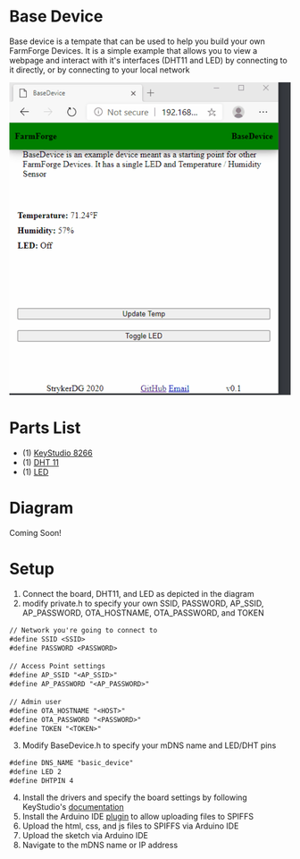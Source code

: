 # Base Device
Base device is a tempate that can be used to help you build your own FarmForge Devices. It is a simple example that allows you to view a webpage and interact with it's interfaces (DHT11 and LED) by connecting to it directly, or by connecting to your local network

![Demo](Docs/Demo.gif)

# Parts List
- (1) [KeyStudio 8266](https://www.amazon.com/KEYESTUDIO-ESP8266-Board-Arduino-Cable/dp/B07Q9HSRW3/)
- (1) [DHT 11](https://www.amazon.com/Temperature-Humidity-Sensor-Arduino-Raspberry/dp/B07T7ZR7MS/)
- (1) [LED](https://www.amazon.com/Colors%C3%97100pcs-Emitting-Assortment-Electronics-Components/dp/B07FKKN2TC/)

# Diagram
Coming Soon!

# Setup
1) Connect the board, DHT11, and LED as depicted in the diagram
2) modify private.h to specify your own SSID, PASSWORD, AP_SSID, AP_PASSWORD, OTA_HOSTNAME, OTA_PASSWORD, and TOKEN

```
// Network you're going to connect to
#define SSID <SSID>
#define PASSWORD <PASSWORD>

// Access Point settings
#define AP_SSID "<AP_SSID>"
#define AP_PASSWORD "<AP_PASSWORD>"

// Admin user
#define OTA_HOSTNAME "<HOST>"
#define OTA_PASSWORD "<PASSWORD>"
#define TOKEN "<TOKEN>"
```

3) Modify BaseDevice.h to specify your mDNS name and LED/DHT pins

```
#define DNS_NAME "basic_device"
#define LED 2
#define DHTPIN 4
```

4) Install the drivers and specify the board settings by following KeyStudio's [documentation](https://wiki.keyestudio.com/KS0367_keyestudio_ESP8266_WiFi_Board)
5) Install the Arduino IDE [plugin](https://github.com/esp8266/arduino-esp8266fs-plugin) to allow uploading files to SPIFFS
6) Upload the html, css, and js files to SPIFFS via Arduino IDE
7) Upload the sketch via Arduino IDE
8) Navigate to the mDNS name or IP address